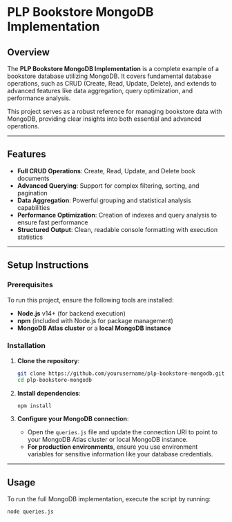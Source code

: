 # PLP Bookstore MongoDB Implementation

## Overview

The **PLP Bookstore MongoDB Implementation** is a complete example of a bookstore database utilizing MongoDB. It covers fundamental database operations, such as CRUD (Create, Read, Update, Delete), and extends to advanced features like data aggregation, query optimization, and performance analysis.

This project serves as a robust reference for managing bookstore data with MongoDB, providing clear insights into both essential and advanced operations.

---

## Features

- **Full CRUD Operations**: Create, Read, Update, and Delete book documents
- **Advanced Querying**: Support for complex filtering, sorting, and pagination
- **Data Aggregation**: Powerful grouping and statistical analysis capabilities
- **Performance Optimization**: Creation of indexes and query analysis to ensure fast performance
- **Structured Output**: Clean, readable console formatting with execution statistics

---

## Setup Instructions

### Prerequisites

To run this project, ensure the following tools are installed:

- **Node.js** v14+ (for backend execution)
- **npm** (included with Node.js for package management)
- **MongoDB Atlas cluster** or a **local MongoDB instance**

### Installation

1. **Clone the repository**:

    ```bash
    git clone https://github.com/yourusername/plp-bookstore-mongodb.git
    cd plp-bookstore-mongodb
    ```

2. **Install dependencies**:

    ```bash
    npm install
    ```

3. **Configure your MongoDB connection**:
    - Open the `queries.js` file and update the connection URI to point to your MongoDB Atlas cluster or local MongoDB instance.
    - **For production environments**, ensure you use environment variables for sensitive information like your database credentials.

---

## Usage

To run the full MongoDB implementation, execute the script by running:

```bash
node queries.js
